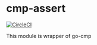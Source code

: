 # cmp-assert

[![CircleCI](https://circleci.com/gh/snackmgmg/cmp-assert/tree/master.svg?style=svg)](https://circleci.com/gh/snackmgmg/cmp-assert/tree/master)

This module is wrapper of go-cmp
